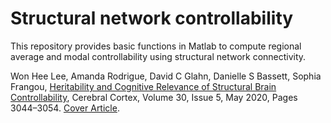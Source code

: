 # Structural network controllability

This repository provides basic functions in Matlab to compute regional average and modal controllability using structural network connectivity. 

Won Hee Lee, Amanda Rodrigue, David C Glahn, Danielle S Bassett, Sophia Frangou, [Heritability and Cognitive Relevance of Structural Brain Controllability](https://academic.oup.com/cercor/article/30/5/3044/5678069), Cerebral Cortex, Volume 30, Issue 5, May 2020, Pages 3044–3054. [Cover Article](https://academic.oup.com/cercor/issue/30/5).



